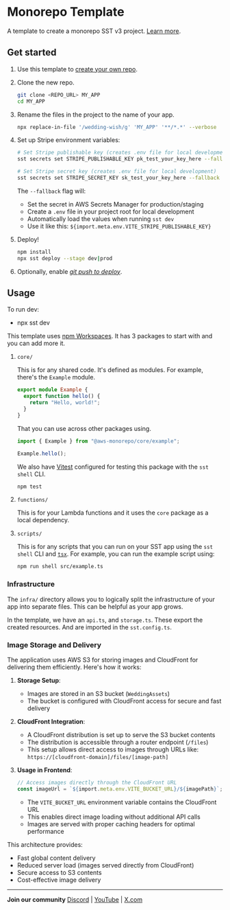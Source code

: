 # Monorepo Template

A template to create a monorepo SST v3 project. [Learn more](https://sst.dev/docs/set-up-a-monorepo).

## Get started

1. Use this template to [create your own repo](https://docs.github.com/en/repositories/creating-and-managing-repositories/creating-a-repository-from-a-template).

2. Clone the new repo.

   ```bash
   git clone <REPO_URL> MY_APP
   cd MY_APP
   ```

3. Rename the files in the project to the name of your app.

   ```bash
   npx replace-in-file '/wedding-wish/g' 'MY_APP' '**/*.*' --verbose
   ```

4. Set up Stripe environment variables:

   ```bash
   # Set Stripe publishable key (creates .env file for local development)
   sst secrets set STRIPE_PUBLISHABLE_KEY pk_test_your_key_here --fallback

   # Set Stripe secret key (creates .env file for local development)
   sst secrets set STRIPE_SECRET_KEY sk_test_your_key_here --fallback
   ```

   The `--fallback` flag will:
   - Set the secret in AWS Secrets Manager for production/staging
   - Create a `.env` file in your project root for local development
   - Automatically load the values when running `sst dev`
   - Use it like this: `${import.meta.env.VITE_STRIPE_PUBLISHABLE_KEY}`

5. Deploy!

   ```bash
   npm install
   npx sst deploy --stage dev|prod
   ```

6. Optionally, enable [_git push to deploy_](https://sst.dev/docs/console/#autodeploy).

## Usage

To run dev: 
- npx sst dev

This template uses [npm Workspaces](https://docs.npmjs.com/cli/v8/using-npm/workspaces). It has 3 packages to start with and you can add more it.

1. `core/`

   This is for any shared code. It's defined as modules. For example, there's the `Example` module.

   ```ts
   export module Example {
     export function hello() {
       return "Hello, world!";
     }
   }
   ```

   That you can use across other packages using.

   ```ts
   import { Example } from "@aws-monorepo/core/example";

   Example.hello();
   ```

   We also have [Vitest](https://vitest.dev/) configured for testing this package with the `sst shell` CLI.

   ```bash
   npm test
   ```

2. `functions/`

   This is for your Lambda functions and it uses the `core` package as a local dependency.

3. `scripts/`

    This is for any scripts that you can run on your SST app using the `sst shell` CLI and [`tsx`](https://www.npmjs.com/package/tsx). For example, you can run the example script using:

   ```bash
   npm run shell src/example.ts
   ```

### Infrastructure

The `infra/` directory allows you to logically split the infrastructure of your app into separate files. This can be helpful as your app grows.

In the template, we have an `api.ts`, and `storage.ts`. These export the created resources. And are imported in the `sst.config.ts`.

### Image Storage and Delivery

The application uses AWS S3 for storing images and CloudFront for delivering them efficiently. Here's how it works:

1. **Storage Setup**:
   - Images are stored in an S3 bucket (`WeddingAssets`)
   - The bucket is configured with CloudFront access for secure and fast delivery

2. **CloudFront Integration**:
   - A CloudFront distribution is set up to serve the S3 bucket contents
   - The distribution is accessible through a router endpoint (`/files`)
   - This setup allows direct access to images through URLs like: `https://[cloudfront-domain]/files/[image-path]`

3. **Usage in Frontend**:
   ```typescript
   // Access images directly through the CloudFront URL
   const imageUrl = `${import.meta.env.VITE_BUCKET_URL}/${imagePath}`;
   ```
   - The `VITE_BUCKET_URL` environment variable contains the CloudFront URL
   - This enables direct image loading without additional API calls
   - Images are served with proper caching headers for optimal performance

This architecture provides:
- Fast global content delivery
- Reduced server load (images served directly from CloudFront)
- Secure access to S3 contents
- Cost-effective image delivery

---

**Join our community** [Discord](https://sst.dev/discord) | [YouTube](https://www.youtube.com/c/sst-dev) | [X.com](https://x.com/SST_dev)
